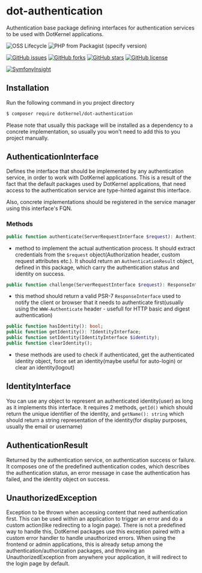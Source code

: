 # dot-authentication

Authentication base package defining interfaces for authentication services to be used with DotKernel applications.

![OSS Lifecycle](https://img.shields.io/osslifecycle/dotkernel/dot-authentication)
![PHP from Packagist (specify version)](https://img.shields.io/packagist/php-v/dotkernel/dot-authentication)

[![GitHub issues](https://img.shields.io/github/issues/dotkernel/dot-authentication)](https://github.com/dotkernel/dot-authentication/issues)
[![GitHub forks](https://img.shields.io/github/forks/dotkernel/dot-authentication)](https://github.com/dotkernel/dot-authentication/network)
[![GitHub stars](https://img.shields.io/github/stars/dotkernel/dot-authentication)](https://github.com/dotkernel/dot-authentication/stargazers)
[![GitHub license](https://img.shields.io/github/license/dotkernel/dot-authentication)](https://github.com/dotkernel/dot-authentication/blob/2.1/LICENSE.md)

[![SymfonyInsight](https://insight.symfony.com/projects/8a0dfa12-fdda-43d7-bdbe-1c6996b30c12/big.svg)](https://insight.symfony.com/projects/8a0dfa12-fdda-43d7-bdbe-1c6996b30c12)

## Installation

Run the following command in you project directory
```bash
$ composer require dotkernel/dot-authentication
```

Please note that usually this package will be installed as a dependency to a concrete implementation, so usually you won't need to add this to you project manually.

## AuthenticationInterface

Defines the interface that should be implemented by any authentication service, in order to work with DotKernel applications. This is a result of the fact that the default packages used by DotKernel applications, that need access to the authentication service are type-hinted against this interface.

Also, concrete implementations should be registered in the service manager using this interface's FQN.

### Methods

```php
public function authenticate(ServerRequestInterface $request): AuthenticationResult;
```
* method to implement the actual authentication process. It should extract credentials from the `$request` object(Authorization header, custom request attributes etc.). It should return an `AuthenticationResult` object, defined in this package, which carry the authentication status and identity on success.

```php
public function challenge(ServerRequestInterface $request): ResponseInterface;
```
* this method should return a valid  PSR-7 `ResponseInterface` used to notify the client or browser that it needs to authenticate first(usually using the `WWW-Authenticate` header - usefull for HTTP basic and digest authentication)

```php
public function hasIdentity(): bool;
public function getIdentity(): ?IdentityInterface;
public function setIdentity(IdentityInterface $identity);
public function clearIdentity();
```

* these methods are used to check if authenticated, get the authenticated identity object, force set an identity(maybe useful for auto-login) or clear an identity(logout)


## IdentityInterface

You can use any object to represent an authenticated identity(user) as long as it implements this interface. It requires 2 methods, `getId()` which should return the unique identifier of the identity, and `getName(): string` which should return a string representation of the identity(for display purposes, usually the email or username)

## AuthenticationResult

Returned by the authentication service, on authentication success or failure. It composes one of the predefined authentication codes, which describes the authentication status, an error message in case the authentication has failed, and the identity object on success.

## UnauthorizedException

Exception to be thrown when accessing content that need authentication first. This can be used within an application to trigger an error and do a custom action(like redirecting to a login page). There is not a predefined way to handle this, DotKernel packages use this exception paired with a custom error handler to handle unauthorized errors. When using the frontend or admin applications, this is already setup among the authentication/authorization packages, and throwing an UnauthorizedException from anywhere your application, it will redirect to the login page by default.

